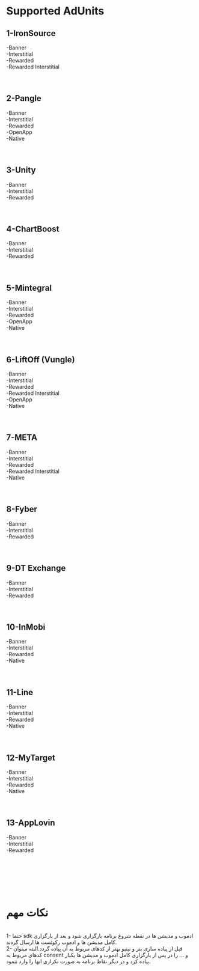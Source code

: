 # Supported AdUnits

## 1-IronSource</br>
  -Banner</br>
  -Interstitial</br>
  -Rewarded</br>
  -Rewarded Interstitial</br>
</br></br>
## 2-Pangle</br>
  -Banner</br>
  -Interstitial</br>
  -Rewarded</br>
  -OpenApp</br>
  -Native</br>
</br></br>
## 3-Unity</br>
  -Banner</br>
  -Interstitial</br>
  -Rewarded</br>
</br></br>
## 4-ChartBoost</br>
  -Banner</br>
  -Interstitial</br>
  -Rewarded</br>
</br></br>
## 5-Mintegral</br>
  -Banner</br>
  -Interstitial</br>
  -Rewarded</br>
  -OpenApp</br>
  -Native</br>
</br></br>
## 6-LiftOff (Vungle)</br>
  -Banner</br>
  -Interstitial</br>
  -Rewarded</br>
  -Rewarded Interstitial</br>
  -OpenApp</br>
  -Native</br>
</br></br>
## 7-META</br>
  -Banner</br>
  -Interstitial</br>
  -Rewarded</br>
  -Rewarded Interstitial</br>
  -Native</br>
</br></br>
## 8-Fyber</br>
  -Banner</br>
  -Interstitial</br>
  -Rewarded</br>
</br></br>
## 9-DT Exchange</br>
  -Banner</br>
  -Interstitial</br>
  -Rewarded</br>
</br></br>
## 10-InMobi</br>
  -Banner</br>
  -Interstitial</br>
  -Rewarded</br>
  -Native</br>
</br></br>
## 11-Line</br>
  -Banner</br>
  -Interstitial</br>
  -Rewarded</br>
  -Native</br>
</br></br>
## 12-MyTarget</br>
  -Banner</br>
  -Interstitial</br>
  -Rewarded</br>
  -Native</br>
</br></br>
## 13-AppLovin</br>
  -Banner</br>
  -Interstitial</br>
  -Rewarded</br>
</br></br>
</br></br>
</br></br>
# نکات مهم
</br>
1- حتما sdk ادموب و مدیشن ها در نقطه شروع برنامه بارگزاری شود و بعد از بارگزاری کامل مدیشن ها و ادموب رکوئست ها ارسال گردند.</br>
2- قبل از پیاده سازی بنر و نیتیو بهتر از کدهای مربوط به آن پیاده گردد.البته میتوان کدهای مربوط به consent و ... را در پس از بارگزاری کامل ادموب و مدیشن ها یکبار پیاده کرد و در دیگر نقاط برنامه به صورت تکراری انها را وارد ننمود.</br>
